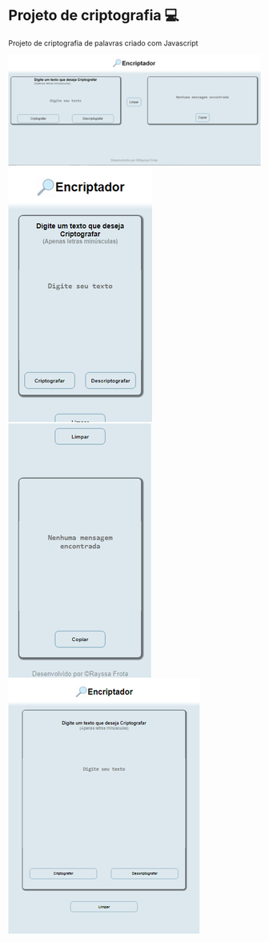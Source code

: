 # Projeto de criptografia :computer:
Projeto de criptografia de palavras criado com Javascript 

![Demonstração](/src/img/Captura%20de%20tela%202024-07-20%20185732.png)
![Demonstração](/src/img/Captura%20de%20tela%202024-07-20%20183230.png)
![Demosntração](/src/img/Captura%20de%20tela%202024-07-20%20183354.png)
![Demosntração](/src/img/Captura%20de%20tela%202024-07-20%20183330.png)
